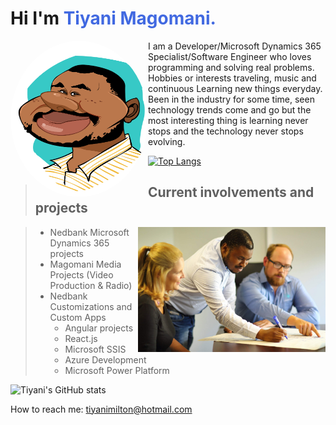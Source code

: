 # Hi I'm **<font color="#4169e1">Tiyani Magomani.</font>**

<picture >
  <img alt="Shows an illustrated sun in light color mode and a moon with stars in dark color mode." src="Magomani,Tiyani.jpg" width="220px" height="250"  align="left" style="border-radius: 50%;">
</picture>

I am a Developer/Microsoft Dynamics 365 Specialist/Software Engineer who loves programming and solving real problems.\
Hobbies or interests traveling, music and continuous Learning new things everyday.\
Been in the industry for some time, seen technology trends come and go but the most interesting thing is learning never stops and the technology never stops evolving.

[![Top Langs](https://github-readme-stats.vercel.app/api/top-langs/?username=TiyaniMilton&layout=compact)](https://github.com/TiyaniMilton/Movie-Cleanup)

> ## Current involvements and projects

<picture >
  <img alt="Shows an illustrated sun in light color mode and a moon with stars in dark color mode." src="IMG_0341.jpeg" width="300"  align="right" >
</picture>

> * Nedbank Microsoft Dynamics 365 projects
> * Magomani Media Projects (Video Production & Radio)  
> * Nedbank Customizations and Custom Apps
>   * Angular projects
>   * React.js
>   * Microsoft SSIS
>   * Azure Development
>   * Microsoft Power Platform

![Tiyani's GitHub stats](https://github-readme-stats.vercel.app/api?username=TiyaniMilton&show_icons=true&theme=radical)

How to reach me: tiyanimilton@hotmail.com
